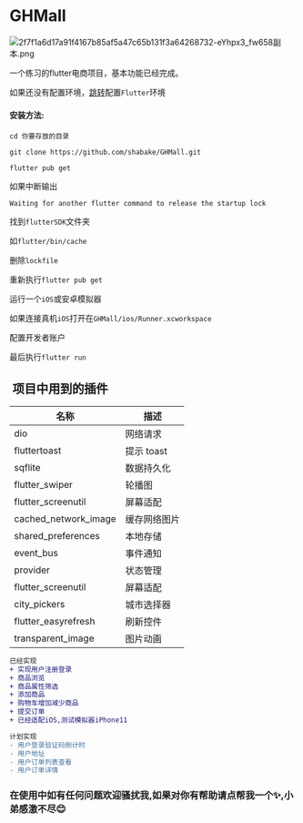 # GHMall

![2f7f1a6d17a91f4167b85af5a47c65b131f3a64268732-eYhpx3_fw658副本.png](https://upload-images.jianshu.io/upload_images/668798-fe7c1d5f80822290.png?imageMogr2/auto-orient/strip%7CimageView2/2/w/1240)

一个练习的flutter电商项目，基本功能已经完成。


如果还没有配置环境，[跳转](https://github.com/shabake/Configure-the-Flutter-environment)配置`Flutter`环境

#### 安装方法:

```
cd 你要存放的目录
```

```
git clone https://github.com/shabake/GHMall.git
```

```
flutter pub get 
```

如果中断输出

```
Waiting for another flutter command to release the startup lock
```
找到`flutterSDK`文件夹

如`flutter/bin/cache`

删除`lockfile`

重新执行`flutter pub get `

运行一个`iOS`或安卓模拟器

如果连接真机`iOS`打开在`GHMall/ios/Runner.xcworkspace`

配置开发者账户

最后执行`flutter run`



##  项目中用到的插件

| 名称                          | 描述         |
| ----------------------------- | ------------ |
| dio                           | 网络请求     |
| fluttertoast                       | 提示 toast   |
| sqflite                       | 数据持久化   |
| flutter_swiper                | 轮播图       |
| flutter_screenutil             | 屏幕适配     |
| cached_network_image          | 缓存网络图片 |
| shared_preferences | 本地存储    |
| event_bus                    | 事件通知  |
| provider              | 状态管理     |
| flutter_screenutil             | 屏幕适配     |
| city_pickers         | 城市选择器 |
| flutter_easyrefresh | 刷新控件   |
| transparent_image         | 图片动画 |

```diff
已经实现
+ 实现用户注册登录
+ 商品浏览
+ 商品属性筛选
+ 添加商品
+ 购物车增加减少商品
+ 提交订单
+ 已经适配iOS,测试模拟器iPhone11

计划实现
- 用户登录验证码倒计时
- 用户地址
- 用户订单列表查看
- 用户订单详情

```



### 在使用中如有任何问题欢迎骚扰我,如果对你有帮助请点帮我一个✨,小弟感激不尽:blush:





